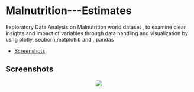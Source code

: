 # Malnutrition---Estimates
Exploratory Data Analysis on Malnutrition world dataset , to examine clear insights and impact of variables through data handling and visualization by usng  plotly, seaborn,matplotlib and , pandas 


* [Screenshots](#screenshots)



## Screenshots
<p align="center">
<img src="images/Harakick.jpg">
  
</p>
